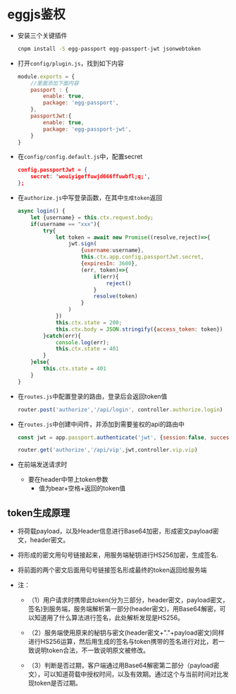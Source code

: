 # eggjs鉴权

- 安装三个关键插件
    ```bash
    cnpm install -S egg-passport egg-passport-jwt jsonwebtoken
    ```

- 打开`config/plugin.js`，找到如下内容

    ```js
    module.exports = {
        //里面添加下面内容
        passport : {
            enable: true,
            package: 'egg-passport',
        },
        passportJwt:{
            enable: true,
            package: 'egg-passport-jwt',
        }
    }
    ```

- 在`config/config.default.js`中，配置secret
    ```json
    config.passportJwt = {
        secret: 'wouiyigeffuwjd666ffuwbfl;q;',
    };
    ```

- 在`authorize.js`中写登录函数，在其中`生成token`返回
    ```js
    async login() {
        let {username} = this.ctx.request.body;
        if(username == "xxx"){
            try{
                let token = await new Promise((resolve,reject)=>{
                    jwt.sign(
                        {username:username},
                        this.ctx.app.config.passportJwt.secret,
                        {expiresIn: 3600},
                        (err, token)=>{
                            if(err){
                                reject()
                            }
                            resolve(token)
                        }
                    )
                })
                this.ctx.state = 200;
                this.ctx.body = JSON.stringify({access_token: token})
            }catch(err){
                console.log(err);
                this.ctx.state = 401
            }
        }else{
            this.ctx.state = 401
        }
    }
    ```

- 在`routes.js`中配置登录的路由，登录后会返回token值
    ```js
    router.post('authorize','/api/login', controller.authorize.login)
    ```

- 在`routes.js`中创建中间件，并添加到需要鉴权的api的路由中
    ```js
    const jwt = app.passport.authenticate('jwt', {session:false, successReturnToOrRedirect:null})

    router.get('authorize','/api/vip',jwt,controller.vip.vip)
    ```

- 在前端发送请求时
    - 要在header中带上token参数
        - 值为bear+空格+返回的token值


## token生成原理

- 将荷载payload，以及Header信息进行Base64加密，形成密文payload密文，header密文。

- 将形成的密文用句号链接起来，用服务端秘钥进行HS256加密，生成签名.

- 将前面的两个密文后面用句号链接签名形成最终的token返回给服务端

- 注：
    - （1）用户请求时携带此token(分为三部分，header密文，payload密文，签名)到服务端，服务端解析第一部分(header密文)，用Base64解密，可以知道用了什么算法进行签名，此处解析发现是HS256。

    - （2）服务端使用原来的秘钥与密文(header密文+"."+payload密文)同样进行HS256运算，然后用生成的签名与token携带的签名进行对比，若一致说明token合法，不一致说明原文被修改。

    - （3）判断是否过期，客户端通过用Base64解密第二部分（payload密文），可以知道荷载中授权时间，以及有效期。通过这个与当前时间对比发现token是否过期。